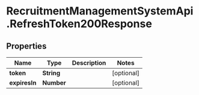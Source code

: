 # RecruitmentManagementSystemApi.RefreshToken200Response

## Properties

Name | Type | Description | Notes
------------ | ------------- | ------------- | -------------
**token** | **String** |  | [optional] 
**expiresIn** | **Number** |  | [optional] 


